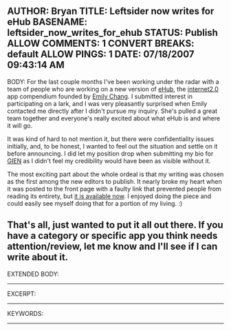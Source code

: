 AUTHOR: Bryan
TITLE: Leftsider now writes for eHub
BASENAME: leftsider_now_writes_for_ehub
STATUS: Publish
ALLOW COMMENTS: 1
CONVERT BREAKS: __default__
ALLOW PINGS: 1
DATE: 07/18/2007 09:43:14 AM
-----
BODY:
For the last couple months I've been working under the radar with a team of people who are working on a new version of <a href="http://emilychang.com/go/ehub">eHub</a>, the <a href="http://www.leftsider.com/leftsider/2007/07/stop_calling_it_the_web.htm">internet2.0</a> app compendium founded by <a href="http://ideacodes.com">Emily Chang</a>. I submitted interest in participating on a lark, and I was very pleasantly surprised when Emily contacted me directly after I didn't pursue my inquiry. She's pulled a great team together and everyone's really excited about what eHub is and where it will go.

It was kind of hard to not mention it, but there were confidentiality issues initially, and, to be honest, I wanted to feel out the situation and settle on it before announcing. I did let my position drop when submitting my bio for <a href="http://gien.adventist.org">GIEN</a> as I didn't feel my credibility would have been as visible without it.

The most exciting part about the whole ordeal is that my writing was chosen as the first among the new editors to publish. It nearly broke my heart when it was posted to the front page with a faulty link that prevented people from reading its entirety, but <a href="http://www.emilychang.com/go/ehub/app/check-your-receipt-ehub-reviews-personal-finance-sites/">it is available now</a>. I enjoyed doing the piece and could easily see myself doing that for a portion of my living. :)

That's all, just wanted to put it all out there. If you have a category or specific app you think needs attention/review, let me know and I'll see if I can write about it.
-----
EXTENDED BODY:

-----
EXCERPT:

-----
KEYWORDS:

-----


